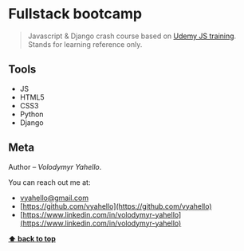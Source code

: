 # Fullstack bootcamp

> Javascript & Django crash course based on [Udemy JS training](https://www.udemy.com/course/the-complete-javascript-course). Stands for learning reference only.

## Tools

- JS
- HTML5
- CSS3
- Python
- Django

## Meta

Author – _Volodymyr Yahello_.

You can reach out me at:

- [vyahello@gmail.com](vyahello@gmail.com)
- [https://github.com/vyahello](https://github.com/vyahello)
- [https://www.linkedin.com/in/volodymyr-yahello](https://www.linkedin.com/in/volodymyr-yahello)

**[⬆ back to top](#js-crash-course)**
